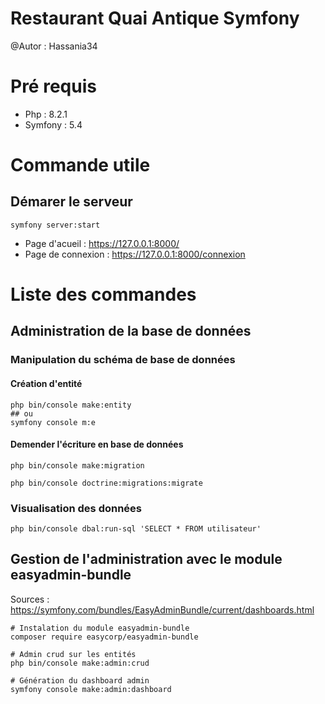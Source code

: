 Restaurant Quai Antique Symfony
===

@Autor : Hassania34

# Pré requis

* Php : 8.2.1
* Symfony : 5.4

# Commande utile

## Démarer le serveur

```
symfony server:start
```

* Page d'acueil :  https://127.0.0.1:8000/
* Page de connexion : https://127.0.0.1:8000/connexion


# Liste des commandes 

## Administration de la base de données

### Manipulation du schéma de base de données

#### Création d'entité
```
php bin/console make:entity 
## ou 
symfony console m:e
```

#### Demender l'écriture en base de données

```
php bin/console make:migration
```

```
php bin/console doctrine:migrations:migrate
```

### Visualisation des données

```
php bin/console dbal:run-sql 'SELECT * FROM utilisateur'
```

## Gestion de l'administration avec le module easyadmin-bundle

Sources : https://symfony.com/bundles/EasyAdminBundle/current/dashboards.html

```
# Instalation du module easyadmin-bundle
composer require easycorp/easyadmin-bundle
```

```
# Admin crud sur les entités
php bin/console make:admin:crud 
```

```
# Génération du dashboard admin
symfony console make:admin:dashboard
```
